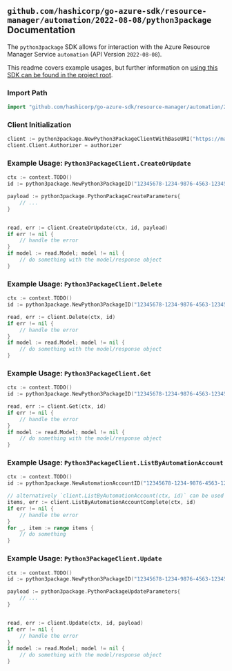 
## `github.com/hashicorp/go-azure-sdk/resource-manager/automation/2022-08-08/python3package` Documentation

The `python3package` SDK allows for interaction with the Azure Resource Manager Service `automation` (API Version `2022-08-08`).

This readme covers example usages, but further information on [using this SDK can be found in the project root](https://github.com/hashicorp/go-azure-sdk/tree/main/docs).

### Import Path

```go
import "github.com/hashicorp/go-azure-sdk/resource-manager/automation/2022-08-08/python3package"
```


### Client Initialization

```go
client := python3package.NewPython3PackageClientWithBaseURI("https://management.azure.com")
client.Client.Authorizer = authorizer
```


### Example Usage: `Python3PackageClient.CreateOrUpdate`

```go
ctx := context.TODO()
id := python3package.NewPython3PackageID("12345678-1234-9876-4563-123456789012", "example-resource-group", "automationAccountValue", "python3PackageValue")

payload := python3package.PythonPackageCreateParameters{
	// ...
}


read, err := client.CreateOrUpdate(ctx, id, payload)
if err != nil {
	// handle the error
}
if model := read.Model; model != nil {
	// do something with the model/response object
}
```


### Example Usage: `Python3PackageClient.Delete`

```go
ctx := context.TODO()
id := python3package.NewPython3PackageID("12345678-1234-9876-4563-123456789012", "example-resource-group", "automationAccountValue", "python3PackageValue")

read, err := client.Delete(ctx, id)
if err != nil {
	// handle the error
}
if model := read.Model; model != nil {
	// do something with the model/response object
}
```


### Example Usage: `Python3PackageClient.Get`

```go
ctx := context.TODO()
id := python3package.NewPython3PackageID("12345678-1234-9876-4563-123456789012", "example-resource-group", "automationAccountValue", "python3PackageValue")

read, err := client.Get(ctx, id)
if err != nil {
	// handle the error
}
if model := read.Model; model != nil {
	// do something with the model/response object
}
```


### Example Usage: `Python3PackageClient.ListByAutomationAccount`

```go
ctx := context.TODO()
id := python3package.NewAutomationAccountID("12345678-1234-9876-4563-123456789012", "example-resource-group", "automationAccountValue")

// alternatively `client.ListByAutomationAccount(ctx, id)` can be used to do batched pagination
items, err := client.ListByAutomationAccountComplete(ctx, id)
if err != nil {
	// handle the error
}
for _, item := range items {
	// do something
}
```


### Example Usage: `Python3PackageClient.Update`

```go
ctx := context.TODO()
id := python3package.NewPython3PackageID("12345678-1234-9876-4563-123456789012", "example-resource-group", "automationAccountValue", "python3PackageValue")

payload := python3package.PythonPackageUpdateParameters{
	// ...
}


read, err := client.Update(ctx, id, payload)
if err != nil {
	// handle the error
}
if model := read.Model; model != nil {
	// do something with the model/response object
}
```
